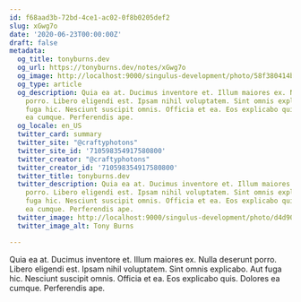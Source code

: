```yaml
---
id: f68aad3b-72bd-4ce1-ac02-0f8b0205def2
slug: xGwg7o
date: '2020-06-23T00:00:00Z'
draft: false
metadata:
  og_title: tonyburns.dev
  og_url: https://tonyburns.dev/notes/xGwg7o
  og_image: http://localhost:9000/singulus-development/photo/58f380414bbd67653d0fe2bf14b4ece0.jpeg
  og_type: article
  og_description: Quia ea at. Ducimus inventore et. Illum maiores ex. Nulla deserunt
    porro. Libero eligendi est. Ipsam nihil voluptatem. Sint omnis explicabo. Aut
    fuga hic. Nesciunt suscipit omnis. Officia et ea. Eos explicabo quis. Dolores
    ea cumque. Perferendis ape.
  og_locale: en_US
  twitter_card: summary
  twitter_site: "@craftyphotons"
  twitter_site_id: '710598354917580800'
  twitter_creator: "@craftyphotons"
  twitter_creator_id: '710598354917580800'
  twitter_title: tonyburns.dev
  twitter_description: Quia ea at. Ducimus inventore et. Illum maiores ex. Nulla deserunt
    porro. Libero eligendi est. Ipsam nihil voluptatem. Sint omnis explicabo. Aut
    fuga hic. Nesciunt suscipit omnis. Officia et ea. Eos explicabo quis. Dolores
    ea cumque. Perferendis ape.
  twitter_image: http://localhost:9000/singulus-development/photo/d4d90e1ca63a3a7341caeb48014d2739.jpeg
  twitter_image_alt: Tony Burns

---
```


Quia ea at. Ducimus inventore et. Illum maiores ex. Nulla deserunt porro. Libero eligendi est. Ipsam nihil voluptatem. Sint omnis explicabo. Aut fuga hic. Nesciunt suscipit omnis. Officia et ea. Eos explicabo quis. Dolores ea cumque. Perferendis ape.
